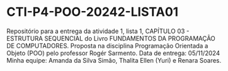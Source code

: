 # CTI-P4-POO-20242-LISTA01
Repositório para a entrega da atividade 1, lista 1, CAPÍTULO 03 - ESTRUTURA SEQUENCIAL do Livro FUNDAMENTOS DA PROGRAMAÇÃO DE COMPUTADORES. Proposta na disciplina Programação Orientada a Objeto (POO) pelo professor Rogér Sarmento.
Data de entrega: 05/11/2024
Minha equipe: Amanda da Silva Simão, Thalita Ellen (Yuri) e Renara Soares.
